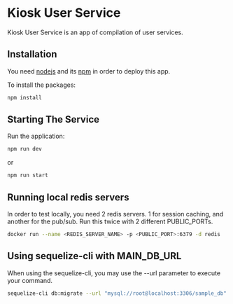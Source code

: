 # Kiosk User Service

Kiosk User Service is an app of compilation of user services.

## Installation

You need [nodejs](https://nodejs.org/en/) and its [npm](https://nodejs.org/en/) in order to deploy this app.

To install the packages:
```bash
npm install
```
## Starting The Service

Run the application:

```bash
npm run dev
```
or
```bash
npm run start
```

## Running local redis servers

In order to test locally, you need 2 redis servers. 1 for session caching, and another for the pub/sub. Run this twice with 2 different PUBLIC_PORTs.

```bash
docker run --name <REDIS_SERVER_NAME> -p <PUBLIC_PORT>:6379 -d redis
```

## Using sequelize-cli with MAIN_DB_URL

When using the sequelize-cli, you may use the --url parameter to execute your command.

```bash
sequelize-cli db:migrate --url "mysql://root@localhost:3306/sample_db"
```